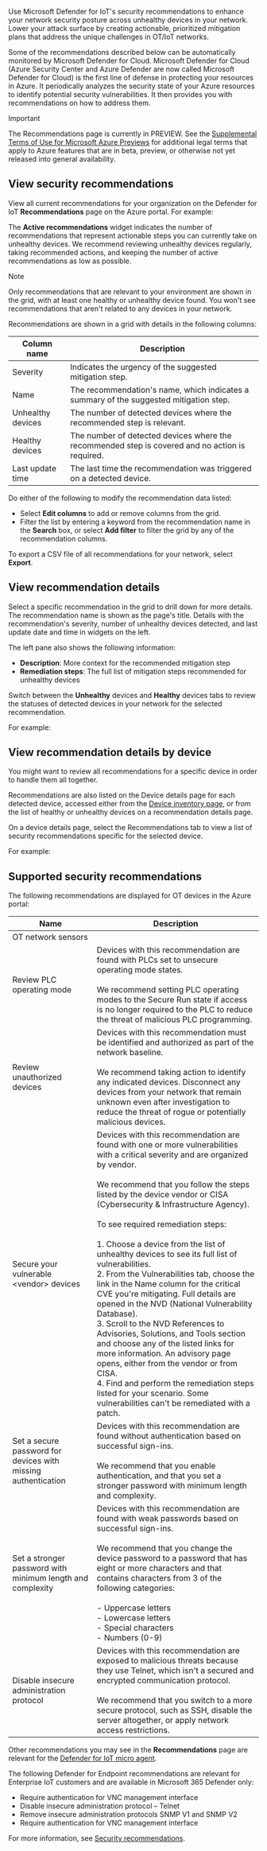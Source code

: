 Use Microsoft Defender for IoT's security recommendations to enhance your network security posture across unhealthy devices in your network. Lower your attack surface by creating actionable, prioritized mitigation plans that address the unique challenges in OT/IoT networks.

Some of the recommendations described below can be automatically monitored by Microsoft Defender for Cloud. Microsoft Defender for Cloud (Azure Security Center and Azure Defender are now called Microsoft Defender for Cloud) is the first line of defense in protecting your resources in Azure. It periodically analyzes the security state of your Azure resources to identify potential security vulnerabilities. It then provides you with recommendations on how to address them.

> [!IMPORTANT]
> The Recommendations page is currently in PREVIEW. See the [Supplemental Terms of Use for Microsoft Azure Previews](https://azure.microsoft.com/support/legal/preview-supplemental-terms/) for additional legal terms that apply to Azure features that are in beta, preview, or otherwise not yet released into general availability.

## View security recommendations

View all current recommendations for your organization on the Defender for IoT **Recommendations** page on the Azure portal. For example:

The **Active recommendations** widget indicates the number of recommendations that represent actionable steps you can currently take on unhealthy devices. We recommend reviewing unhealthy devices regularly, taking recommended actions, and keeping the number of active recommendations as low as possible.

> [!NOTE]
> Only recommendations that are relevant to your environment are shown in the grid, with at least one healthy or unhealthy device found. You won't see recommendations that aren't related to any devices in your network.

Recommendations are shown in a grid with details in the following columns:

| **Column name**   | **Description**                                                                                 |
| ----------------- | ----------------------------------------------------------------------------------------------- |
| Severity          | Indicates the urgency of the suggested mitigation step.                                         |
| Name              | The recommendation's name, which indicates a summary of the suggested mitigation step.          |
| Unhealthy devices | The number of detected devices where the recommended step is relevant.                          |
| Healthy devices   | The number of detected devices where the recommended step is covered and no action is required. |
| Last update time  | The last time the recommendation was triggered on a detected device.                            |

Do either of the following to modify the recommendation data listed:

 -  Select **Edit columns** to add or remove columns from the grid.
 -  Filter the list by entering a keyword from the recommendation name in the **Search** box, or select **Add filter** to filter the grid by any of the recommendation columns.

To export a CSV file of all recommendations for your network, select **Export**.

## View recommendation details

Select a specific recommendation in the grid to drill down for more details. The recommendation name is shown as the page's title. Details with the recommendation's severity, number of unhealthy devices detected, and last update date and time in widgets on the left.

The left pane also shows the following information:

 -  **Description**: More context for the recommended mitigation step
 -  **Remediation steps**: The full list of mitigation steps recommended for unhealthy devices

Switch between the **Unhealthy** devices and **Healthy** devices tabs to review the statuses of detected devices in your network for the selected recommendation.

For example:

## View recommendation details by device

You might want to review all recommendations for a specific device in order to handle them all together.

Recommendations are also listed on the Device details page for each detected device, accessed either from the [Device inventory page](/azure/defender-for-iot/organizations/how-to-manage-device-inventory-for-organizations#view-the-device-inventory), or from the list of healthy or unhealthy devices on a recommendation details page.

On a device details page, select the Recommendations tab to view a list of security recommendations specific for the selected device.

For example:

## Supported security recommendations

The following recommendations are displayed for OT devices in the Azure portal:

| **Name**                                                         | **Description**                                                                                                                                                                                                                                                                                                                                                                                                                                                                                                                                                                                                                                                                                                                                                                                                                                                                                                                                  |
| ---------------------------------------------------------------- | ------------------------------------------------------------------------------------------------------------------------------------------------------------------------------------------------------------------------------------------------------------------------------------------------------------------------------------------------------------------------------------------------------------------------------------------------------------------------------------------------------------------------------------------------------------------------------------------------------------------------------------------------------------------------------------------------------------------------------------------------------------------------------------------------------------------------------------------------------------------------------------------------------------------------------------------------ |
| OT network sensors                                               |                                                                                                                                                                                                                                                                                                                                                                                                                                                                                                                                                                                                                                                                                                                                                                                                                                                                                                                                                  |
| Review PLC operating mode                                        | Devices with this recommendation are found with PLCs set to unsecure operating mode states.<br><br>We recommend setting PLC operating modes to the Secure Run state if access is no longer required to the PLC to reduce the threat of malicious PLC programming.                                                                                                                                                                                                                                                                                                                                                                                                                                                                                                                                                                                                                                                                                |
| Review unauthorized devices                                      | Devices with this recommendation must be identified and authorized as part of the network baseline.<br><br>We recommend taking action to identify any indicated devices. Disconnect any devices from your network that remain unknown even after investigation to reduce the threat of rogue or potentially malicious devices.                                                                                                                                                                                                                                                                                                                                                                                                                                                                                                                                                                                                                   |
| Secure your vulnerable &lt;vendor&gt; devices | Devices with this recommendation are found with one or more vulnerabilities with a critical severity and are organized by vendor.<br><br>We recommend that you follow the steps listed by the device vendor or CISA (Cybersecurity & Infrastructure Agency).<br><br>To see required remediation steps:<br><br>1. Choose a device from the list of unhealthy devices to see its full list of vulnerabilities.<br>2. From the Vulnerabilities tab, choose the link in the Name column for the critical CVE you're mitigating. Full details are opened in the NVD (National Vulnerability Database).<br>3. Scroll to the NVD References to Advisories, Solutions, and Tools section and choose any of the listed links for more information. An advisory page opens, either from the vendor or from CISA.<br>4. Find and perform the remediation steps listed for your scenario. Some vulnerabilities can't be remediated with a patch. |
| Set a secure password for devices with missing authentication    | Devices with this recommendation are found without authentication based on successful sign-ins.<br><br>We recommend that you enable authentication, and that you set a stronger password with minimum length and complexity.                                                                                                                                                                                                                                                                                                                                                                                                                                                                                                                                                                                                                                                                                                                     |
| Set a stronger password with minimum length and complexity       | Devices with this recommendation are found with weak passwords based on successful sign-ins.<br><br>We recommend that you change the device password to a password that has eight or more characters and that contains characters from 3 of the following categories:<br><br>\- Uppercase letters<br>\- Lowercase letters<br>\- Special characters<br>\- Numbers (0-9)                                                                                                                                                                                                                                                                                                                                                                                                                                                                                                                                                                           |
| Disable insecure administration protocol                         | Devices with this recommendation are exposed to malicious threats because they use Telnet, which isn't a secured and encrypted communication protocol.<br><br>We recommend that you switch to a more secure protocol, such as SSH, disable the server altogether, or apply network access restrictions.                                                                                                                                                                                                                                                                                                                                                                                                                                                                                                                                                                                                                                          |

Other recommendations you may see in the **Recommendations** page are relevant for the [Defender for IoT micro agent](/azure/defender-for-iot/device-builders/).

The following Defender for Endpoint recommendations are relevant for Enterprise IoT customers and are available in Microsoft 365 Defender only:

 -  Require authentication for VNC management interface
 -  Disable insecure administration protocol – Telnet
 -  Remove insecure administration protocols SNMP V1 and SNMP V2
 -  Require authentication for VNC management interface

For more information, see [Security recommendations](/microsoft-365/security/defender-vulnerability-management/tvm-security-recommendation).
